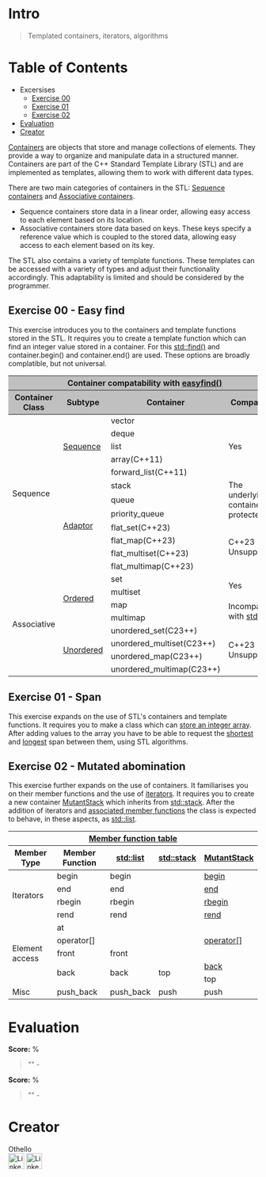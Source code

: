 # Intro
> Templated containers, iterators, algorithms

# Table of Contents
- Excersises
  - [Exercise 00](#exercise-00---easy-find)
  - [Exercise 01](#exercise-01---span)
  - [Exercise 02](#exercise-02---mutated-abomination)
- [Evaluation](#evaluation)
- [Creator](#creator)

[Containers](https://en.cppreference.com/w/cpp/container) are objects that store and manage collections of elements. They provide a way to organize and manipulate data in a structured manner. Containers are part of the C++ Standard Template Library (STL) and are implemented as templates, allowing them to work with different data types.

There are two main categories of containers in the STL: [Sequence containers](https://en.cppreference.com/w/cpp/container#Sequence_containers) and [Associative containers](https://en.cppreference.com/w/cpp/container#Associative_containers).
- Sequence containers store data in a linear order, allowing easy access to each element based on its location.
- Associative containers store data based on keys. These keys specify a reference value which is coupled to the stored data, allowing easy access to each element based on its key.

The STL also contains a variety of template functions. These templates can be accessed with a variety of types and adjust their functionality accordingly. This adaptability is limited and should be considered by the programmer.

## Exercise 00 - Easy find
This exercise introduces you to the containers and template functions stored in the STL. It requires you to create a template function which can find an integer value stored in a container<int>. For this [std::find()](https://en.cppreference.com/w/cpp/algorithm/find) and container.begin() and container.end() are used. These options are broadly complatible, but not universal.

<table>
	<thead style="background-color: #C0C0C0;">
		<tr>
			<th colspan="4">Container compatability with <a href="ex00/easyfind.hpp#L20">easyfind()</a></th>
		</tr>
		<tr>
			<th>Container Class</th>
			<th>Subtype</th>
			<th>Container</th>
			<th>Compatible</th>
		</tr>
	</thead>
	<tbody>
		<tr>
			<td rowspan="12">Sequence</td>
			<td rowspan="5"><a href="https://en.cppreference.com/w/cpp/container#Sequence_containers">Sequence</a></td>
			<td>vector</td>
			<td rowspan="5">Yes</td>
		</tr>
		<tr>	<td>deque</td>	</tr>
		<tr>	<td>list</td>	</tr>
		<tr>	<td>array(C++11)</td>	</tr>
		<tr>	<td>forward_list(C++11)</td>	</tr>
		<tr>
			<td rowspan="7"><a href="https://en.cppreference.com/w/cpp/container#Container_adaptors">Adaptor</a></td>
			<td>stack</td>
			<td rowspan="3">The underlying container is protected</td>
		</tr>
		<tr>	<td>queue</td>	</tr>
		<tr>	<td>priority_queue</td>	</tr>
		<tr>
			<td>flat_set(C++23)</td>
			<td rowspan="4">C++23 Unsupported</td>
		</tr>
		<tr>	<td>flat_map(C++23)</td>	</tr>
		<tr>	<td>flat_multiset(C++23)</td>	</tr>
		<tr>	<td>flat_multimap(C++23)</td>	</tr>
		<tr>
			<td rowspan="8">Associative</td>
			<td rowspan="4"><a href="https://en.cppreference.com/w/cpp/container#Associative_containers">Ordered</a></td>
			<td>set</td>
			<td rowspan="2">Yes</td>
		</tr>
		<tr>	<td>multiset</td>	</tr>
		<tr>
			<td>map</td>
			<td rowspan="2">Incompatible with <a href="https://en.cppreference.com/w/cpp/algorithm/find">std::find</a></td>
		</tr>
		<tr>	<td>multimap</td>	</tr>
		<tr>
			<td rowspan="4"><a href="https://en.cppreference.com/w/cpp/container#Unordered_associative_containers">Unordered</a></td>
			<td>unordered_set(C23++)</td>
			<td rowspan="4">C++23 Unsupported</td>
		</tr>
		<tr>	<td>unordered_multiset(C23++)</td>	</tr>
		<tr>	<td>unordered_map(C23++)</td>	</tr>
		<tr>	<td>unordered_multimap(C23++)</td>	</tr>
	</tbody>
</table>

## Exercise 01 - Span
This exercise expands on the use of STL's containers and template functions. It requires you to make a class which can [store an integer array](ex01/Span.hpp#L25). After adding values to the array you have to be able to request the [shortest](ex01/Span.cpp#L91) and [longest](ex01/Span.cpp#L102) span between them, using STL algorithms.

## Exercise 02 - Mutated abomination
This exercise further expands on the use of containers. It familiarises you on their member functions and the use of [iterators](ex02/Mutantstack.hpp#L27). It requires you to create a new container [MutantStack](ex02/MutantStack.hpp#L20) which inherits from [std::stack](https://en.cppreference.com/w/cpp/header/stack).
After the addition of iterators and [associated member functions](ex02/MutantStack.hpp#L33) the class is expected to behave, in these aspects, as [std::list](https://en.cppreference.com/w/cpp/header/list).

<table>
	<thead>
		<tr>
			<th colspan="5"><a href="https://en.cppreference.com/w/cpp/container#Member_function_table">Member function table</a></th>
		</tr>
		<tr>
			<th>Member Type</th>
			<th>Member Function</th>
			<th><a href="https://en.cppreference.com/w/cpp/header/list">std::list</a></th>
			<th><a href="https://en.cppreference.com/w/cpp/header/stack">std::stack</a></th>
			<th><a href="ex02/MutantStack.hpp#L20">MutantStack</a></th>
		</tr>
	</thead>
	<tbody>
		<tr>
			<td rowspan="4">Iterators</td>
			<td>begin</td>
			<td>begin</td>
			<td></td>
			<td><a href="ex02/MutantStack.hpp#L33">begin</a></td>
		</tr>
  		<tr>
			<td>end</td>
			<td>end</td>
			<td></td>
			<td><a href="ex02/MutantStack.hpp#L36">end</a></td>
		</tr>
  		<tr>
			<td>rbegin</td>
			<td>rbegin</td>
			<td></td>
			<td><a href="ex02/MutantStack.hpp#L34">rbegin</a></td>
		</tr>
  		<tr>
			<td>rend</td>
			<td>rend</td>
			<td></td>
			<td><a href="ex02/MutantStack.hpp#L37">rend</a></td>
		</tr>
		<tr>
			<td rowspan="5">Element access</td>
			<td>at</td>
			<td></td>
			<td></td>
			<td></td>
		</tr>
  		<tr>
			<td>operator[]</td>
			<td></td>
			<td></td>
			<td><a href="ex02/MutantStack.hpp#L44">operator[]</a></td>
		</tr>
  		<tr>
			<td>front</td>
			<td>front</td>
			<td></td>
			<td></td>
		</tr>
  		<tr>
			<td rowspan="2">back</td>
			<td rowspan="2">back</td>
			<td rowspan="2">top</td>
			<td><a href="ex02/MutantStack.hpp#L35">back</a></td>
		</tr>
		<tr>
			<td>top</td>
		</tr>
  		<tr>
			<td rowspan="1">Misc</td>
   			<td>push_back</td>
      			<td>push_back</td>
      			<td>push</td>	
      			<td>push</td>	
		</tr>
	</tbody>
</table>

# Evaluation
**Score:** %
> ""
> 		- 

**Score:** %
> ""
> 		- 
# Creator
Othello<br>
[<img alt="LinkedIn" height="32px" src="https://github.githubassets.com/images/modules/logos_page/GitHub-Mark.png" target="_blank" />](https://github.com/OthelloPlusPlus)
[<img alt="LinkedIn" height="32px" src="https://upload.wikimedia.org/wikipedia/commons/thumb/c/ca/LinkedIn_logo_initials.png/600px-LinkedIn_logo_initials.png" target="_blank" />](https://nl.linkedin.com/in/orlando-hengelmolen)
